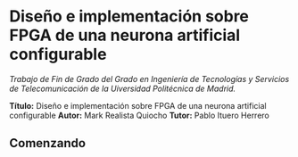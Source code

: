 # Diseño e implementación sobre FPGA de una neurona artificial configurable

_Trabajo de Fin de Grado del Grado en Ingeniería de Tecnologías y Servicios de Telecomunicación de la Uiversidad Politécnica de Madrid._

**Título:** Diseño e implementación sobre FPGA de una neurona artificial configurable
**Autor:** Mark Realista Quiocho
**Tutor:** Pablo Ituero Herrero

## Comenzando
